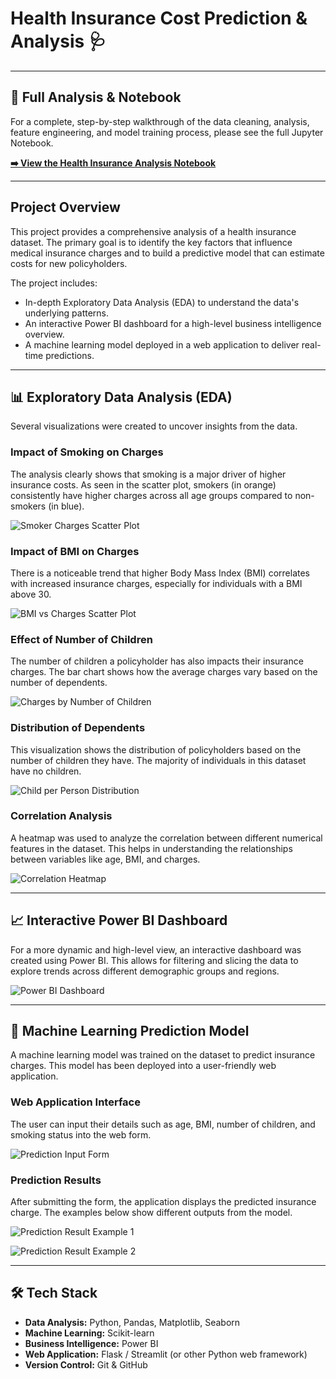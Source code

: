# Health Insurance Cost Prediction & Analysis 🩺
---

## 🔬 Full Analysis & Notebook

For a complete, step-by-step walkthrough of the data cleaning, analysis, feature engineering, and model training process, please see the full Jupyter Notebook.

**[➡️ View the Health Insurance Analysis Notebook](Health%20Insurance%20.ipynb)**

---
## Project Overview

This project provides a comprehensive analysis of a health insurance dataset. The primary goal is to identify the key factors that influence medical insurance charges and to build a predictive model that can estimate costs for new policyholders.

The project includes:
-   In-depth Exploratory Data Analysis (EDA) to understand the data's underlying patterns.
-   An interactive Power BI dashboard for a high-level business intelligence overview.
-   A machine learning model deployed in a web application to deliver real-time predictions.

---

## 📊 Exploratory Data Analysis (EDA)

Several visualizations were created to uncover insights from the data.

### Impact of Smoking on Charges
The analysis clearly shows that smoking is a major driver of higher insurance costs. As seen in the scatter plot, smokers (in orange) consistently have higher charges across all age groups compared to non-smokers (in blue).

![Smoker Charges Scatter Plot](images/smoker_charges.png)

### Impact of BMI on Charges
There is a noticeable trend that higher Body Mass Index (BMI) correlates with increased insurance charges, especially for individuals with a BMI above 30.

![BMI vs Charges Scatter Plot](images/bmi_charges.png)

### Effect of Number of Children
The number of children a policyholder has also impacts their insurance charges. The bar chart shows how the average charges vary based on the number of dependents.

![Charges by Number of Children](images/childs_effect.png)

### Distribution of Dependents
This visualization shows the distribution of policyholders based on the number of children they have. The majority of individuals in this dataset have no children.

![Child per Person Distribution](images/child_per_person.png)

### Correlation Analysis
A heatmap was used to analyze the correlation between different numerical features in the dataset. This helps in understanding the relationships between variables like age, BMI, and charges.

![Correlation Heatmap](images/map.png)

---

## 📈 Interactive Power BI Dashboard

For a more dynamic and high-level view, an interactive dashboard was created using Power BI. This allows for filtering and slicing the data to explore trends across different demographic groups and regions.

![Power BI Dashboard](images/powerbi.png)

---

## 🤖 Machine Learning Prediction Model

A machine learning model was trained on the dataset to predict insurance charges. This model has been deployed into a user-friendly web application.

### Web Application Interface
The user can input their details such as age, BMI, number of children, and smoking status into the web form.

![Prediction Input Form](images/dashboard1.png)

### Prediction Results
After submitting the form, the application displays the predicted insurance charge. The examples below show different outputs from the model.

![Prediction Result Example 1](images/dashboard2.png)

![Prediction Result Example 2](images/result1.png)

---

## 🛠️ Tech Stack

-   **Data Analysis:** Python, Pandas, Matplotlib, Seaborn
-   **Machine Learning:** Scikit-learn
-   **Business Intelligence:** Power BI
-   **Web Application:** Flask / Streamlit (or other Python web framework)
-   **Version Control:** Git & GitHub
